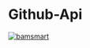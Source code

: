 # Github-Api
[![bamsmart](https://circleci.com/gh/bamsmart/Github-Api.svg?style=svg)](https://circleci.com/gh/bamsmart/Github-Api)
